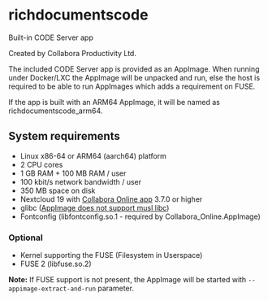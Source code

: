 # richdocumentscode
Built-in CODE Server app

Created by Collabora Productivity Ltd.

The included CODE Server app is provided as an AppImage. When running under Docker/LXC the AppImage
will be unpacked and run, else the host is required to be able to run AppImages which adds a
requirement on FUSE.

If the app is built with an ARM64 AppImage, it will be named as richdocumentscode_arm64.

## System requirements
- Linux x86-64 or ARM64 (aarch64) platform
- 2 CPU cores
- 1 GB RAM + 100 MB RAM / user
- 100 kbit/s network bandwidth / user
- 350 MB space on disk
- Nextcloud 19 with [Collabora Online app](https://apps.nextcloud.com/apps/richdocuments) 3.7.0 or higher
- glibc ([AppImage does not support musl libc](https://github.com/AppImage/AppImageKit/issues/1015))
- Fontconfig (libfontconfig.so.1 - required by Collabora_Online.AppImage)
### Optional
- Kernel supporting the FUSE (Filesystem in Userspace)
- FUSE 2 (libfuse.so.2)

**Note:** If FUSE support is not present, the AppImage will be started with `--appimage-extract-and-run` parameter.
